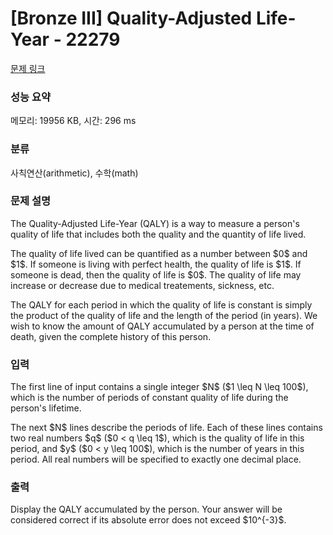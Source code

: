 # [Bronze III] Quality-Adjusted Life-Year - 22279 

[문제 링크](https://www.acmicpc.net/problem/22279) 

### 성능 요약

메모리: 19956 KB, 시간: 296 ms

### 분류

사칙연산(arithmetic), 수학(math)

### 문제 설명

<p>The Quality-Adjusted Life-Year (QALY) is a way to measure a person's quality of life that includes both the quality and the quantity of life lived.</p>

<p>The quality of life lived can be quantified as a number between $0$ and $1$.  If someone is living with perfect health, the quality of life is $1$.  If someone is dead, then the quality of life is $0$.  The quality of life may increase or decrease due to medical treatements, sickness, etc.</p>

<p>The QALY for each period in which the quality of life is constant is simply the product of the quality of life and the length of the period (in years).  We wish to know the amount of QALY accumulated by a person at the time of death, given the complete history of this person.</p>

### 입력 

 <p>The first line of input contains a single integer $N$ ($1 \leq N \leq 100$), which is the number of periods of constant quality of life during the person's lifetime.</p>

<p>The next $N$ lines describe the periods of life. Each of these lines contains two real numbers $q$ ($0 < q \leq 1$), which is the quality of life in this period, and $y$ ($0 < y \leq 100$), which is the number of years in this period. All real numbers will be specified to exactly one decimal place.</p>

### 출력 

 <p>Display the QALY accumulated by the person. Your answer will be considered correct if its absolute error does not exceed $10^{-3}$.</p>


